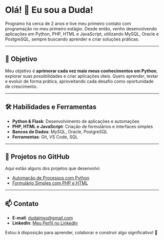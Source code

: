 # Olá! 👋 Eu sou a Duda!

Programo há cerca de 2 anos e tive meu primeiro contato com programação no meu primeiro estágio. Desde então, venho desenvolvendo aplicações em Python, PHP, HTML e JavaScript, utilizando MySQL, Oracle e PostgreSQL, sempre buscando aprender e criar soluções práticas.

---

## 🎯 Objetivo

Meu objetivo é **aprimorar cada vez mais meus conhecimentos em Python**, explorar suas possibilidades e criar aplicações úteis. Quero aprender, testar e evoluir de forma prática, aproveitando cada desafio como oportunidade de crescimento.

---

## 🛠️ Habilidades e Ferramentas

- **Python & Flask**: Desenvolvimento de aplicações e automações  
- **PHP, HTML e JavaScript**: Criação de formulários e interfaces simples  
- **Bancos de Dados**: MySQL, Oracle, PostgreSQL  
- **Ferramentas**: Git, VS Code, SQL

---

## 🚀 Projetos no GitHub

Aqui estão alguns dos projetos que desenvolvi:  

- [Automação de Processos com Python](https://github.com/dudalmso/projetos_praticos/blob/main/senha_expira_control.py)  
- [Formulário Simples com PHP e HTML](https://github.com/dudalmso/projetos_praticos/blob/main/acesso.php)

---

## 📫 Contato

- **E-mail**: dudalmso@gmail.com  
- **LinkedIn**: [Meu Perfil no LinkedIn](https://www.linkedin.com/in/maria-eduarda-lima-de-sousa-901aa126b/)

Estou à disposição para aprender, colaborar e construir algo significativo! 🚀
